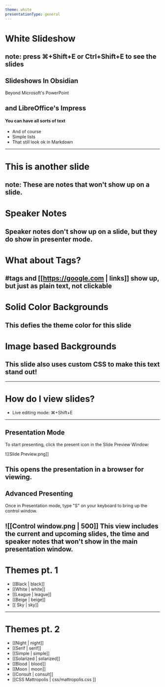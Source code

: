 ```yaml
---
theme: white
presentationType: general
---
```

# White Slideshow
note: press ⌘+Shift+E or Ctrl+Shift+E to see the slides
---

## Slideshows In Obsidian
Beyond Microsoft's PowerPoint 

and LibreOffice's Impress
---
#### You can have all sorts of text
- And of course
- Simple lists
- That still look ok in Markdown
---
# This is another slide
note: These are notes that won't show up on a slide.
---
# Speaker Notes
Speaker notes don't show up on a slide, but they do show in presenter mode.
---
# What about Tags?
#tags and [[https://google.com | links]] show up, but just as plain text, not clickable
---
# Solid Color Backgrounds
<!-- slide bg="rgb(255, 99, 71)"  -->
This defies the theme color for this slide
---
<style>
	h1.custom-color {color: white;}
	h2.custom-color {color: lightgreen;}
</style>
# Image based Backgrounds <!-- element class="custom-color" -->
<!-- slide bg="[[1617670247obsidian.jpg]]"  -->
## This slide also uses custom CSS to make this text stand out!
<!-- element class="custom-color" -->
---
# How do I view slides?
- Live editing mode: ⌘+Shift+E 
---
## Presentation Mode
To start presenting, click the present icon in the Slide Preview Window:

![[Slide Preview.png]]

This opens the presentation in a browser for viewing.
---
## Advanced Presenting
Once in Presentation mode, type "S" on your keyboard to bring up the control window. 

![[Control window.png | 500]]
This view includes the current and upcoming slides, the time and speaker notes that won't show in the main presentation window.
---
# Themes pt. 1
-   [[Black | black]]
-   [[White | white]]
-   [[League | league]]
-   [[Beige | beige]]
-   [[ Sky | sky]]

---
# Themes pt. 2
-   [[Night | night]]
-   [[Serif | serif]]
-   [[Simple | simple]]
-   [[Solarized | solarized]]
-   [[Blood | blood]]
-   [[Moon | moon]]
-   [[Consult | consult]]
-   [[CSS Mattropolis | css/mattropolis.css ]]


